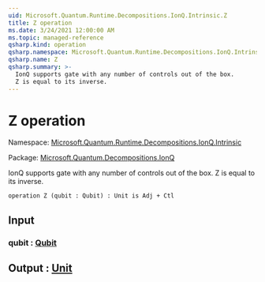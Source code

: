 ```yaml
---
uid: Microsoft.Quantum.Runtime.Decompositions.IonQ.Intrinsic.Z
title: Z operation
ms.date: 3/24/2021 12:00:00 AM
ms.topic: managed-reference
qsharp.kind: operation
qsharp.namespace: Microsoft.Quantum.Runtime.Decompositions.IonQ.Intrinsic
qsharp.name: Z
qsharp.summary: >-
  IonQ supports gate with any number of controls out of the box.
  Z is equal to its inverse.
---
```


# Z operation

Namespace: [Microsoft.Quantum.Runtime.Decompositions.IonQ.Intrinsic](xref:Microsoft.Quantum.Runtime.Decompositions.IonQ.Intrinsic)

Package: [Microsoft.Quantum.Decompositions.IonQ](https://nuget.org/packages/Microsoft.Quantum.Decompositions.IonQ)


IonQ supports gate with any number of controls out of the box.Z is equal to its inverse.

```qsharp
operation Z (qubit : Qubit) : Unit is Adj + Ctl
```


## Input

### qubit : [Qubit](xref:microsoft.quantum.lang-ref.qubit)





## Output : [Unit](xref:microsoft.quantum.lang-ref.unit)


